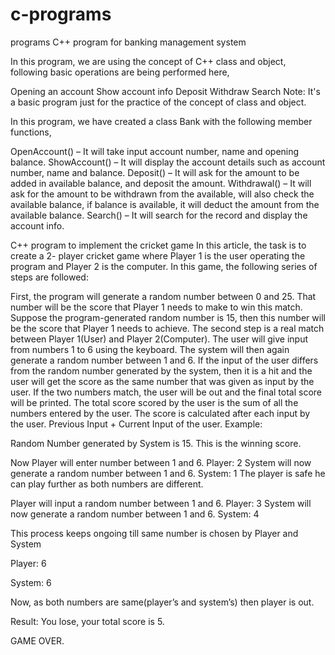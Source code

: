 # c-programs
programs
C++ program for banking management system

In this program, we are using the concept of C++ class and object, following basic operations are being performed here,

Opening an account
Show account info
Deposit
Withdraw
Search
Note: It's a basic program just for the practice of the concept of class and object.

In this program, we have created a class Bank with the following member functions,

OpenAccount() – It will take input account number, name and opening balance.
ShowAccount() – It will display the account details such as account number, name and balance.
Deposit() – It will ask for the amount to be added in available balance, and deposit the amount.
Withdrawal() – It will ask for the amount to be withdrawn from the available, will also check the available balance, if balance is available, it will deduct the amount from the available balance.
Search() – It will search for the record and display the account info.




C++ program to implement the cricket game
In this article, the task is to create a 2- player cricket game where Player 1 is the user operating the program and Player 2 is the computer. In this game, the following series of steps are followed:

First, the program will generate a random number between 0 and 25. That number will be the score that Player 1 needs to make to win this match. Suppose the program-generated random number is 15, then this number will be the score that Player 1 needs to achieve.
The second step is a real match between Player 1(User) and Player 2(Computer).
The user will give input from numbers 1 to 6 using the keyboard. The system will then again generate a random number between 1 and 6. If the input of the user differs from the random number generated by the system, then it is a hit and the user will get the score as the same number that was given as input by the user. If the two numbers match, the user will be out and the final total score will be printed.
The total score scored by the user is the sum of all the numbers entered by the user. The score is calculated after each input by the user. Previous Input + Current Input of the user.
Example:

Random Number generated by System is 15. This is the winning score.

Now Player will enter number between 1 and 6.
Player: 2
System will now generate a random number between 1 and 6.
System: 1
The player is safe he can play further as both numbers are different.

Player will input a random number between 1 and 6.
Player: 3
System will now generate a random number between 1 and 6.
System: 4

This process keeps ongoing till same number is chosen by Player and System

Player: 6

System: 6

Now, as both numbers are same(player’s and system’s) then player is out.

Result: You lose, your total score is 5.

GAME OVER.
